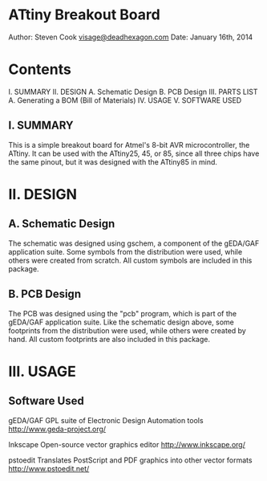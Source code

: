 ATtiny Breakout Board
=====================

Author: Steven Cook <visage@deadhexagon.com>
Date:   January 16th, 2014

Contents
========
  I. SUMMARY
 II. DESIGN
     A. Schematic Design
     B. PCB Design
III. PARTS LIST
     A. Generating a BOM (Bill of Materials)
 IV. USAGE
  V. SOFTWARE USED



I. SUMMARY
----------
This is a simple breakout board for Atmel's 8-bit AVR microcontroller,
the ATtiny. It can be used with the ATtiny25, 45, or 85, since all
three chips have the same pinout, but it was designed with the ATtiny85
in mind.



II. DESIGN
==========

A. Schematic Design
-------------------
The schematic was designed using gschem, a component of the gEDA/GAF
application suite. Some symbols from the distribution were used, while
others were created from scratch. All custom symbols are included in
this package.

B. PCB Design
-------------
The PCB was designed using the "pcb" program, which is part of the
gEDA/GAF application suite. Like the schematic design above, some
footprints from the distribution were used, while others were created
by hand. All custom footprints are also included in this package.


III. USAGE
==========




Software Used
-------------
gEDA/GAF
GPL suite of Electronic Design Automation tools
http://www.geda-project.org/

Inkscape
Open-source vector graphics editor 
http://www.inkscape.org/

pstoedit
Translates PostScript and PDF graphics into other vector formats
http://www.pstoedit.net/

